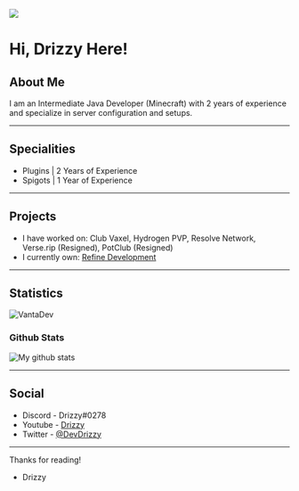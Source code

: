 ![](https://tenor.com/view/cat-dancing-gif-13122757)

# Hi, Drizzy Here!

## About Me

I am an Intermediate Java Developer (Minecraft) with 2 years of experience and specialize in server configuration and setups.

---
## Specialities

+ Plugins | 2 Years of Experience
+ Spigots | 1 Year of Experience

---
## Projects

+ I have worked on: Club Vaxel, Hydrogen PVP, Resolve Network, Verse.rip (Resigned), PotClub (Resigned)
+ I currently own: [Refine Development](https://github.com/RefineDevelopment)

---
## Statistics

<img align="center" src="https://github-readme-stats.vercel.app/api/top-langs/?username=DevDrizzy&show_icons=true&title_color=33B0FF&icon_color=33FFFC&text_color=daf7dc&bg_color=151515&count_private=true)" alt="VantaDev" />

### Github Stats
![My github stats](https://github-readme-stats.vercel.app/api?username=DevDrizzy&count_private=true&show_icons=true&title_color=33B0FF&icon_color=33FFFC&text_color=daf7dc&bg_color=151515&hide=["stars"])

---
## Social

+ Discord - Drizzy#0278
+ Youtube - [Drizzy](https://youtube.com/c/DrizzyYT)
+ Twitter - [@DevDrizzy](https://github.com/DevDrizzy)

---
Thanks for reading!
- Drizzy
